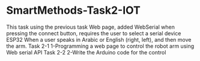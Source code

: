 # SmartMethods-Task2-IOT
This task using the previous task Web page, added WebSerial when pressing the connect button, requires the user to select a serial device ESP32 When a user speaks in Arabic or English (right, left), and then move the arm.  Task 2-1 1-Programming a web page to control the robot arm using Web serial API Task 2-2 2-Write the Arduino code for the control
